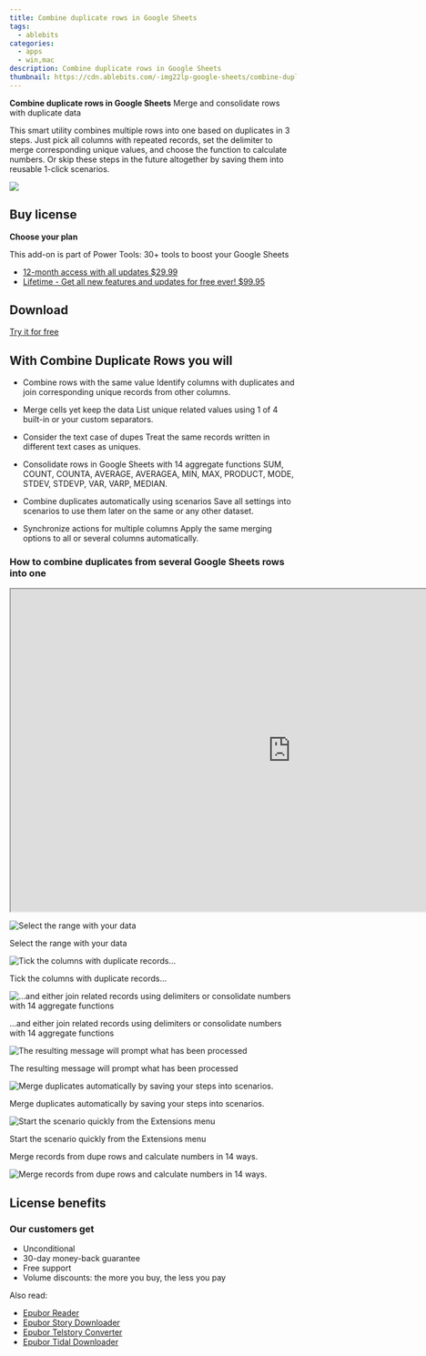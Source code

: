 ```yaml
---
title: Combine duplicate rows in Google Sheets
tags: 
  - ablebits
categories: 
  - apps
  - win,mac
description: Combine duplicate rows in Google Sheets
thumbnail: https://cdn.ablebits.com/-img22lp-google-sheets/combine-duplicate-rows/header-cover.webp
---
```


**Combine duplicate rows in Google Sheets**
Merge and consolidate rows with duplicate data

This smart utility combines multiple rows into one based on duplicates in 3 steps. Just pick all columns with repeated records, set the delimiter to merge corresponding unique values, and choose the function to calculate numbers. Or skip these steps in the future altogether by saving them into reusable 1-click scenarios.

![](https://cdn.ablebits.com/-img22lp-google-sheets/combine-duplicate-rows/header-cover.webp)

## Buy license

**Choose your plan**

This add-on is part of Power Tools: 30+ tools to boost your Google Sheets

- [12-month access with all updates $29.99](https://secure.2checkout.com/order/checkout.php?PRODS=4721564&QTY=1&CART=1&AFFILIATE=108875&CARD=2&DESIGN_TYPE=2&SHORT_FORM=1&COUPON=OOfrPTaftrTRL1&CLEAN_CART=ALL&SRC=website)
- [Lifetime - Get all new features and updates for free ever! $99.95](https://secure.2checkout.com/order/checkout.php?PRODS=4726807&QTY=1&CART=1&AFFILIATE=108875&CARD=2&DESIGN_TYPE=2&SHORT_FORM=1&CLEAN_CART=ALL&SRC=website)

## Download

[Try it for free](https://workspace.google.com/marketplace/app/power_tools/1058867473888)

## With Combine Duplicate Rows you will

-   Combine rows with the same value Identify columns with duplicates and join corresponding unique records from other columns.
-   Merge cells yet keep the data List unique related values using 1 of 4 built-in or your custom separators.
-   Consider the text case of dupes Treat the same records written in different text cases as uniques.

-   Consolidate rows in Google Sheets with 14 aggregate functions SUM, COUNT, COUNTA, AVERAGE, AVERAGEA, MIN, MAX, PRODUCT, MODE, STDEV, STDEVP, VAR, VARP, MEDIAN.
-   Combine duplicates automatically using scenarios Save all settings into scenarios to use them later on the same or any other dataset.
-   Synchronize actions for multiple columns Apply the same merging options to all or several columns automatically.

### How to combine duplicates from several Google Sheets rows into one

<iframe loading="lazy" width="984" height="567" class="" src="https://www.youtube-nocookie.com/embed/v7Vrz2rY0iM" allow="encrypted-media" allowfullscreen=""></iframe>

 ![Select the range with your data](https://cdn.ablebits.com/-img22lp-google-sheets/combine-duplicate-rows/select-data.png)

Select the range with your data

 ![Tick the columns with duplicate records…](https://cdn.ablebits.com/-img22lp-google-sheets/combine-duplicate-rows/choose-key-columns-with-dupes.png)

Tick the columns with duplicate records…

 ![…and either join related records using delimiters or consolidate numbers with 14 aggregate functions](https://cdn.ablebits.com/-img22lp-google-sheets/combine-duplicate-rows/choose-values-to-merge.png)

…and either join related records using delimiters or consolidate numbers with 14 aggregate functions

 ![The resulting message will prompt what has been processed](https://cdn.ablebits.com/-img22lp-google-sheets/combine-duplicate-rows/see-result-message.png)

The resulting message will prompt what has been processed

 ![Merge duplicates automatically by saving your steps into scenarios.](https://cdn.ablebits.com/-img22lp-google-sheets/combine-duplicate-rows/save-scenarios.png)

Merge duplicates automatically by saving your steps into scenarios.

 ![Start the scenario quickly from the Extensions menu](https://cdn.ablebits.com/-img22lp-google-sheets/combine-duplicate-rows/run-scenarios.png)

Start the scenario quickly from the Extensions menu

Merge records from dupe rows and calculate numbers in 14 ways.

 ![Merge records from dupe rows and calculate numbers in 14 ways.](https://cdn.ablebits.com/-img22lp-google-sheets/combine-duplicate-rows/scheme-combine-duplicate-rows-2x.png)

## License benefits

### Our customers get

- Unconditional
- 30-day money-back guarantee
- Free support
- Volume discounts: the more you buy, the less you pay 

<ins class="adsbygoogle"
      style="display:block"
      data-ad-client="ca-pub-7571918770474297"
      data-ad-slot="8358498916"
      data-ad-format="auto"
      data-full-width-responsive="true"></ins>

<span class="atpl-alsoreadstyle">Also read:</span>
<div><ul>
<li><a href="https://tools.techidaily.com/epubor/reader/"><u>Epubor Reader</u></a></li>
<li><a href="https://tools.techidaily.com/epubor/story-downloader/"><u>Epubor Story Downloader</u></a></li>
<li><a href="https://tools.techidaily.com/epubor/telstory-converter/"><u>Epubor Telstory Converter</u></a></li>
<li><a href="https://tools.techidaily.com/epubor/tidal-downloader/"><u>Epubor Tidal Downloader</u></a></li>
</ul></div>

